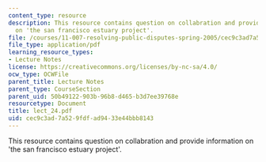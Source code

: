 ```yaml
---
content_type: resource
description: This resource contains question on collabration and provide information
  on 'the san francisco estuary project'.
file: /courses/11-007-resolving-public-disputes-spring-2005/cec9c3ad7a529fdfad9433e44bbb8143_lect_24.pdf
file_type: application/pdf
learning_resource_types:
- Lecture Notes
license: https://creativecommons.org/licenses/by-nc-sa/4.0/
ocw_type: OCWFile
parent_title: Lecture Notes
parent_type: CourseSection
parent_uid: 50b49122-903b-96b8-d465-b3d7ee39768e
resourcetype: Document
title: lect_24.pdf
uid: cec9c3ad-7a52-9fdf-ad94-33e44bbb8143
---
```

This resource contains question on collabration and provide information on 'the san francisco estuary project'.